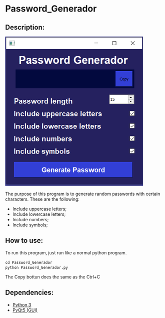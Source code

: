# Password_Generador
## Description: 
![alt text](https://github.com/rubenAlbuquerque/Password_Generador/blob/master/image.PNG)

The purpose of this program is to generate random passwords with certain characters.
These are the following:

- Include uppercase letters;
- Include lowercase letters;
- Include numbers;
- Include symbols;




## How to use:
To run this program, just run like a normal python program.

```shell
cd Password_Generador
python Password_Generador.py
```
The Copy bottun does the same as the Ctrl+C


## Dependencies:
- [Python 3](https://www.python.org/)
- [PyQt5 (GUI)](https://pypi.org/project/PyQt5/)



